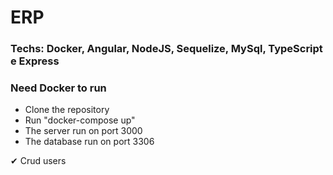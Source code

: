 # ERP

### Techs: Docker, Angular, NodeJS, Sequelize, MySql, TypeScript e Express

### Need Docker to run

- Clone the repository
- Run "docker-compose up"
- The server run on port 3000
- The database run on port 3306

✔ Crud users



